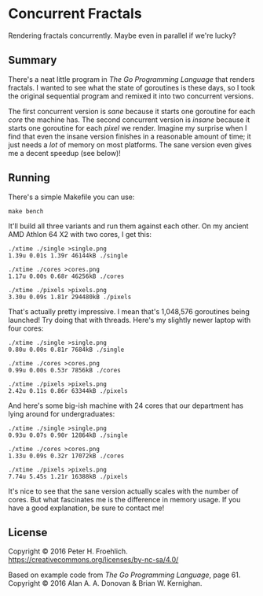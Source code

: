 # Concurrent Fractals

Rendering fractals concurrently. Maybe even in parallel if we're lucky?

## Summary

There's a neat little program in *The Go Programming Language* that
renders fractals. I wanted to see what the state of goroutines is
these days, so I took the original sequential program and remixed
it into two concurrent versions.

The first concurrent version is *sane* because it starts one goroutine
for each *core* the machine has. The second concurrent version is
*insane* because it starts one goroutine for each *pixel* we render.
Imagine my surprise when I find that even the insane version finishes
in a reasonable amount of time; it just needs a *lot* of memory on most
platforms. The sane version even gives me a decent speedup (see below)!

## Running

There's a simple Makefile you can use:

	make bench

It'll build all three variants and run them against each other. On my
ancient AMD Athlon 64 X2 with two cores, I get this:

	./xtime ./single >single.png
	1.39u 0.01s 1.39r 46144kB ./single

	./xtime ./cores >cores.png
	1.17u 0.00s 0.68r 46256kB ./cores

	./xtime ./pixels >pixels.png
	3.30u 0.09s 1.81r 294480kB ./pixels

That's actually pretty impressive. I mean that's 1,048,576 goroutines
being launched! Try doing that with threads. Here's my slightly newer
laptop with four cores:

	./xtime ./single >single.png
	0.80u 0.00s 0.81r 7684kB ./single

	./xtime ./cores >cores.png
	0.99u 0.00s 0.53r 7856kB ./cores

	./xtime ./pixels >pixels.png
	2.42u 0.11s 0.86r 63344kB ./pixels

And here's some big-ish machine with 24 cores that our department has
lying around for undergraduates:

	./xtime ./single >single.png
	0.93u 0.07s 0.90r 12864kB ./single

	./xtime ./cores >cores.png
	1.33u 0.09s 0.32r 17072kB ./cores

	./xtime ./pixels >pixels.png
	7.74u 5.45s 1.21r 16388kB ./pixels

It's nice to see that the sane version actually scales with the number
of cores. But what fascinates me is the difference in memory usage. If
you have a good explanation, be sure to contact me!

## License

Copyright © 2016 Peter H. Froehlich.
https://creativecommons.org/licenses/by-nc-sa/4.0/

Based on example code from *The Go Programming Language*, page 61.
Copyright © 2016 Alan A. A. Donovan & Brian W. Kernighan.

